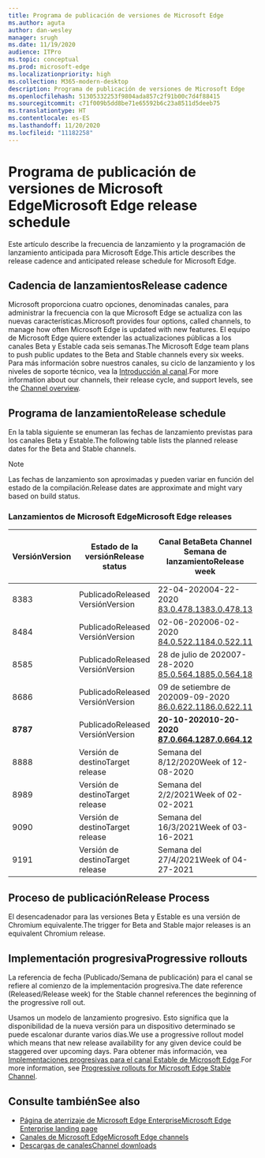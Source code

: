```yaml
---
title: Programa de publicación de versiones de Microsoft Edge
ms.author: aguta
author: dan-wesley
manager: srugh
ms.date: 11/19/2020
audience: ITPro
ms.topic: conceptual
ms.prod: microsoft-edge
ms.localizationpriority: high
ms.collection: M365-modern-desktop
description: Programa de publicación de versiones de Microsoft Edge
ms.openlocfilehash: 51305332253f9804ada857c2f91b00c7d4f88415
ms.sourcegitcommit: c71f009b5dd8be71e65592b6c23a8511d5deeb75
ms.translationtype: HT
ms.contentlocale: es-ES
ms.lasthandoff: 11/20/2020
ms.locfileid: "11182258"
---
```

# <span data-ttu-id="0d504-103">Programa de publicación de versiones de Microsoft Edge</span><span class="sxs-lookup"><span data-stu-id="0d504-103">Microsoft Edge release schedule</span></span>

<span data-ttu-id="0d504-104">Este artículo describe la frecuencia de lanzamiento y la programación de lanzamiento anticipada para Microsoft Edge.</span><span class="sxs-lookup"><span data-stu-id="0d504-104">This article describes the release cadence and anticipated release schedule for Microsoft Edge.</span></span>

## <span data-ttu-id="0d504-105">Cadencia de lanzamientos</span><span class="sxs-lookup"><span data-stu-id="0d504-105">Release cadence</span></span>

<span data-ttu-id="0d504-106">Microsoft proporciona cuatro opciones, denominadas canales, para administrar la frecuencia con la que Microsoft Edge se actualiza con las nuevas características.</span><span class="sxs-lookup"><span data-stu-id="0d504-106">Microsoft provides four options, called channels, to manage how often Microsoft Edge is updated with new features.</span></span> <span data-ttu-id="0d504-107">El equipo de Microsoft Edge quiere extender las actualizaciones públicas a los canales Beta y Estable cada seis semanas.</span><span class="sxs-lookup"><span data-stu-id="0d504-107">The Microsoft Edge team plans to push public updates to the Beta and Stable channels every six weeks.</span></span> <span data-ttu-id="0d504-108">Para más información sobre nuestros canales, su ciclo de lanzamiento y los niveles de soporte técnico, vea la [Introducción al canal](https://docs.microsoft.com/DeployEdge/microsoft-edge-channels#channel-overview).</span><span class="sxs-lookup"><span data-stu-id="0d504-108">For more information about our channels, their release cycle, and support levels, see the [Channel overview](https://docs.microsoft.com/DeployEdge/microsoft-edge-channels#channel-overview).</span></span>

## <span data-ttu-id="0d504-109">Programa de lanzamiento</span><span class="sxs-lookup"><span data-stu-id="0d504-109">Release schedule</span></span>

<span data-ttu-id="0d504-110">En la tabla siguiente se enumeran las fechas de lanzamiento previstas para los canales Beta y Estable.</span><span class="sxs-lookup"><span data-stu-id="0d504-110">The following table lists the planned release dates for the Beta and Stable channels.</span></span>

> [!NOTE]
> <span data-ttu-id="0d504-111">Las fechas de lanzamiento son aproximadas y pueden variar en función del estado de la compilación.</span><span class="sxs-lookup"><span data-stu-id="0d504-111">Release dates are approximate and might vary based on build status.</span></span>

### <span data-ttu-id="0d504-112">Lanzamientos de Microsoft Edge</span><span class="sxs-lookup"><span data-stu-id="0d504-112">Microsoft Edge releases</span></span>

| <span data-ttu-id="0d504-113">Versión</span><span class="sxs-lookup"><span data-stu-id="0d504-113">Version</span></span> | <span data-ttu-id="0d504-114">Estado de la versión</span><span class="sxs-lookup"><span data-stu-id="0d504-114">Release status</span></span> | <span data-ttu-id="0d504-115">Canal Beta</span><span class="sxs-lookup"><span data-stu-id="0d504-115">Beta Channel</span></span><br><span data-ttu-id="0d504-116">Semana de lanzamiento</span><span class="sxs-lookup"><span data-stu-id="0d504-116">Release week</span></span> | <span data-ttu-id="0d504-117">Canal estable</span><span class="sxs-lookup"><span data-stu-id="0d504-117">Stable Channel</span></span><br><span data-ttu-id="0d504-118">Semana de lanzamiento</span><span class="sxs-lookup"><span data-stu-id="0d504-118">Release week</span></span> |
|---------|-----|------|--------|
| <span data-ttu-id="0d504-119">83</span><span class="sxs-lookup"><span data-stu-id="0d504-119">83</span></span> | <span data-ttu-id="0d504-120">Publicado</span><span class="sxs-lookup"><span data-stu-id="0d504-120">Released</span></span><br><span data-ttu-id="0d504-121">Versión</span><span class="sxs-lookup"><span data-stu-id="0d504-121">Version</span></span> | <span data-ttu-id="0d504-122">22-04-2020</span><span class="sxs-lookup"><span data-stu-id="0d504-122">04-22-2020</span></span><br>[<span data-ttu-id="0d504-123">83.0.478.13</span><span class="sxs-lookup"><span data-stu-id="0d504-123">83.0.478.13</span></span>](https://docs.microsoft.com/DeployEdge/microsoft-edge-relnote-beta-channel#version-83047813-april-22) | <span data-ttu-id="0d504-124">21-05-2020</span><span class="sxs-lookup"><span data-stu-id="0d504-124">05-21-2020</span></span><br> [<span data-ttu-id="0d504-125">83.0.478.37</span><span class="sxs-lookup"><span data-stu-id="0d504-125">83.0.478.37</span></span>](https://docs.microsoft.com/DeployEdge/microsoft-edge-relnote-stable-channel#version-83047837-may-21) |
| <span data-ttu-id="0d504-126">84</span><span class="sxs-lookup"><span data-stu-id="0d504-126">84</span></span> | <span data-ttu-id="0d504-127">Publicado</span><span class="sxs-lookup"><span data-stu-id="0d504-127">Released</span></span><br><span data-ttu-id="0d504-128">Versión</span><span class="sxs-lookup"><span data-stu-id="0d504-128">Version</span></span> | <span data-ttu-id="0d504-129">02-06-2020</span><span class="sxs-lookup"><span data-stu-id="0d504-129">06-02-2020</span></span><br>[<span data-ttu-id="0d504-130">84.0.522.11</span><span class="sxs-lookup"><span data-stu-id="0d504-130">84.0.522.11</span></span>](https://docs.microsoft.com/DeployEdge/microsoft-edge-relnote-beta-channel#version-84052211-june-2) | <span data-ttu-id="0d504-131">16-07-2020</span><span class="sxs-lookup"><span data-stu-id="0d504-131">07-16-2020</span></span><br> [<span data-ttu-id="0d504-132">84.0.522.40</span><span class="sxs-lookup"><span data-stu-id="0d504-132">84.0.522.40</span></span>](https://docs.microsoft.com/DeployEdge/microsoft-edge-relnote-stable-channel#version-84052240-july-16) |
| <span data-ttu-id="0d504-133">85</span><span class="sxs-lookup"><span data-stu-id="0d504-133">85</span></span> | <span data-ttu-id="0d504-134">Publicado</span><span class="sxs-lookup"><span data-stu-id="0d504-134">Released</span></span><br><span data-ttu-id="0d504-135">Versión</span><span class="sxs-lookup"><span data-stu-id="0d504-135">Version</span></span> | <span data-ttu-id="0d504-136">28 de julio de 2020</span><span class="sxs-lookup"><span data-stu-id="0d504-136">07-28-2020</span></span><br>[<span data-ttu-id="0d504-137">85.0.564.18</span><span class="sxs-lookup"><span data-stu-id="0d504-137">85.0.564.18</span></span>](https://docs.microsoft.com/DeployEdge/microsoft-edge-relnote-beta-channel#version-85056418-july-28)  | <span data-ttu-id="0d504-138">27 de agosto de 2020</span><span class="sxs-lookup"><span data-stu-id="0d504-138">08-27-2020</span></span><br>[<span data-ttu-id="0d504-139">85.0.564.41</span><span class="sxs-lookup"><span data-stu-id="0d504-139">85.0.564.41</span></span>](https://docs.microsoft.com/DeployEdge/microsoft-edge-relnote-stable-channel#version-85056441-august-27) |
| <span data-ttu-id="0d504-140">86</span><span class="sxs-lookup"><span data-stu-id="0d504-140">86</span></span> | <span data-ttu-id="0d504-141">Publicado</span><span class="sxs-lookup"><span data-stu-id="0d504-141">Released</span></span><br><span data-ttu-id="0d504-142">Versión</span><span class="sxs-lookup"><span data-stu-id="0d504-142">Version</span></span> | <span data-ttu-id="0d504-143">09 de setiembre de 2020</span><span class="sxs-lookup"><span data-stu-id="0d504-143">09-09-2020</span></span><br>[<span data-ttu-id="0d504-144">86.0.622.11</span><span class="sxs-lookup"><span data-stu-id="0d504-144">86.0.622.11</span></span>](https://docs.microsoft.com/DeployEdge/microsoft-edge-relnote-beta-channel#version-86062211-september-9) | <span data-ttu-id="0d504-145">10-09-2020</span><span class="sxs-lookup"><span data-stu-id="0d504-145">10-09-2020</span></span><br>[<span data-ttu-id="0d504-146">86.0.622.38</span><span class="sxs-lookup"><span data-stu-id="0d504-146">86.0.622.38</span></span>](https://docs.microsoft.com/deployedge/microsoft-edge-relnote-stable-channel#version-86062238-october-9) |
| **<span data-ttu-id="0d504-147">87</span><span class="sxs-lookup"><span data-stu-id="0d504-147">87</span></span>** | <span data-ttu-id="0d504-148">Publicado</span><span class="sxs-lookup"><span data-stu-id="0d504-148">Released</span></span><br><span data-ttu-id="0d504-149">Versión</span><span class="sxs-lookup"><span data-stu-id="0d504-149">Version</span></span> | **<span data-ttu-id="0d504-150">20-10-2020</span><span class="sxs-lookup"><span data-stu-id="0d504-150">10-20-2020</span></span>**<br>**[<span data-ttu-id="0d504-151">87.0.664.12</span><span class="sxs-lookup"><span data-stu-id="0d504-151">87.0.664.12</span></span>](https://docs.microsoft.com/deployedge/microsoft-edge-relnote-beta-channel#version-87066412--october-20)** | **<span data-ttu-id="0d504-152">19-11-2020</span><span class="sxs-lookup"><span data-stu-id="0d504-152">11-19-2020</span></span>**<br>**[<span data-ttu-id="0d504-153">87.0.664.41</span><span class="sxs-lookup"><span data-stu-id="0d504-153">87.0.664.41</span></span>](https://docs.microsoft.com/deployedge/microsoft-edge-relnote-stable-channel#version-87066441-november-19)** |
| <span data-ttu-id="0d504-154">88</span><span class="sxs-lookup"><span data-stu-id="0d504-154">88</span></span> | <span data-ttu-id="0d504-155">Versión de destino</span><span class="sxs-lookup"><span data-stu-id="0d504-155">Target release</span></span> | <span data-ttu-id="0d504-156">Semana del 8/12/2020</span><span class="sxs-lookup"><span data-stu-id="0d504-156">Week of 12-08-2020</span></span> | <span data-ttu-id="0d504-157">Semana del 21/1/2021</span><span class="sxs-lookup"><span data-stu-id="0d504-157">Week of 01-21-2021</span></span> |
| <span data-ttu-id="0d504-158">89</span><span class="sxs-lookup"><span data-stu-id="0d504-158">89</span></span> | <span data-ttu-id="0d504-159">Versión de destino</span><span class="sxs-lookup"><span data-stu-id="0d504-159">Target release</span></span> | <span data-ttu-id="0d504-160">Semana del 2/2/2021</span><span class="sxs-lookup"><span data-stu-id="0d504-160">Week of 02-02-2021</span></span> | <span data-ttu-id="0d504-161">Semana del 4/3/2021</span><span class="sxs-lookup"><span data-stu-id="0d504-161">Week of 03-04-2021</span></span> |
| <span data-ttu-id="0d504-162">90</span><span class="sxs-lookup"><span data-stu-id="0d504-162">90</span></span> | <span data-ttu-id="0d504-163">Versión de destino</span><span class="sxs-lookup"><span data-stu-id="0d504-163">Target release</span></span> | <span data-ttu-id="0d504-164">Semana del 16/3/2021</span><span class="sxs-lookup"><span data-stu-id="0d504-164">Week of 03-16-2021</span></span> | <span data-ttu-id="0d504-165">Semana del 15/4/2021</span><span class="sxs-lookup"><span data-stu-id="0d504-165">Week of 4-15-2021</span></span> |
| <span data-ttu-id="0d504-166">91</span><span class="sxs-lookup"><span data-stu-id="0d504-166">91</span></span> | <span data-ttu-id="0d504-167">Versión de destino</span><span class="sxs-lookup"><span data-stu-id="0d504-167">Target release</span></span> | <span data-ttu-id="0d504-168">Semana del 27/4/2021</span><span class="sxs-lookup"><span data-stu-id="0d504-168">Week of 04-27-2021</span></span> | <span data-ttu-id="0d504-169">Semana del 27/5/2021</span><span class="sxs-lookup"><span data-stu-id="0d504-169">Week of 05-27-2021</span></span> |

## <span data-ttu-id="0d504-170">Proceso de publicación</span><span class="sxs-lookup"><span data-stu-id="0d504-170">Release Process</span></span>

<span data-ttu-id="0d504-171">El desencadenador para las versiones Beta y Estable es una versión de Chromium equivalente.</span><span class="sxs-lookup"><span data-stu-id="0d504-171">The trigger for Beta and Stable major releases is an equivalent Chromium release.</span></span>

## <span data-ttu-id="0d504-172">Implementación progresiva</span><span class="sxs-lookup"><span data-stu-id="0d504-172">Progressive rollouts</span></span>

<span data-ttu-id="0d504-173">La referencia de fecha (Publicado/Semana de publicación) para el canal se refiere al comienzo de la implementación progresiva.</span><span class="sxs-lookup"><span data-stu-id="0d504-173">The date reference (Released/Release week) for the Stable channel references the beginning of the progressive roll out.</span></span>

<span data-ttu-id="0d504-174">Usamos un modelo de lanzamiento progresivo. Esto significa que la disponibilidad de la nueva versión para un dispositivo determinado se puede escalonar durante varios días.</span><span class="sxs-lookup"><span data-stu-id="0d504-174">We use a progressive rollout model which means that new release availability for any given device could be staggered over upcoming days.</span></span> <span data-ttu-id="0d504-175">Para obtener más información, vea [Implementaciones progresivas para el canal Estable de Microsoft Edge](microsoft-edge-update-progressive-rollout.md).</span><span class="sxs-lookup"><span data-stu-id="0d504-175">For more information, see [Progressive rollouts for Microsoft Edge Stable Channel](microsoft-edge-update-progressive-rollout.md).</span></span>

## <span data-ttu-id="0d504-176">Consulte también</span><span class="sxs-lookup"><span data-stu-id="0d504-176">See also</span></span>

- [<span data-ttu-id="0d504-177">Página de aterrizaje de Microsoft Edge Enterprise</span><span class="sxs-lookup"><span data-stu-id="0d504-177">Microsoft Edge Enterprise landing page</span></span>](https://aka.ms/EdgeEnterprise)
- [<span data-ttu-id="0d504-178">Canales de Microsoft Edge</span><span class="sxs-lookup"><span data-stu-id="0d504-178">Microsoft Edge channels</span></span>](microsoft-edge-channels.md)
- [<span data-ttu-id="0d504-179">Descargas de canales</span><span class="sxs-lookup"><span data-stu-id="0d504-179">Channel downloads</span></span>](https://www.microsoft.com/edge/business/download)